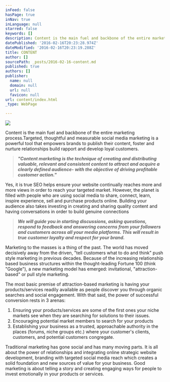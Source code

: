 ```yaml
---
inFeed: false
hasPage: true
inNav: true
inLanguage: null
starred: false
keywords: []
description: Content is the main fuel and backbone of the entire marketing process
datePublished: '2016-02-16T20:23:28.974Z'
dateModified: '2016-02-16T20:23:19.288Z'
title: CONTENT
author: []
sourcePath: _posts/2016-02-16-content.md
published: true
authors: []
publisher:
  name: null
  domain: null
  url: null
  favicon: null
url: content/index.html
_type: WebPage

---
```

![](https://the-grid-user-content.s3-us-west-2.amazonaws.com/cbbe6fad-bdb9-44ef-a76e-914d060cec25.jpg)

Content is the main fuel and backbone of the entire marketing process.Targeted, thoughtful and measurable social media marketing is a powerful tool that empowers brands to publish their content, foster and nurture relationships build rapport and develop loyal customers.

> **_"Content marketing is the technique of creating and distributing valuable, relevant and consistent content to attract and acquire a clearly defined audience- with the objective of driving profitable customer action."_**

Yes, it is true SEO helps ensure your website continually reaches more and more views in order to reach your targeted market. However, the planet is filled with people who are using social media to share, connect, learn, inspire experience, sell and purchase products online. Building your audience also takes investing in creating and sharing quality content and having conversations in order to build genuine connections

> **_We will guide you in starting discussions, asking questions, respond to feedback and answering concerns from your followers and customers across all your media platforms. This will result in true customer loyalty and respect for your brand._**

Marketing to the masses is a thing of the past. The world has moved decisively away from the driven, "tell customers what to do and think" push style marketing in previous decades. Because of the increasing relationship based business structures within the thought-leading Fortune 100 (think "Google"), a new marketing model has emerged: invitational, "attraction-based" or pull style marketing.

The most basic premise of attraction-based marketing is having your products/services readily available as people discover you through organic searches and social engagement. With that said, the power of successful conversion rests in 3 arenas:

1. Ensuring your products/services are some of the first ones your niche markets see when they are searching for solutions to their issues.
2. Encouraging potential market members to search for your products
3. Establishing your business as a trusted, approachable authority in the places (forums, niche groups etc.) where your customer's clients, customers, and potential customers congregate.

Traditional marketing has gone social and has many moving parts. It is all about the power of relationships and integrating online strategic website development, branding with targeted social media reach which creates a solid foundation and new sources of value for your business. Good marketing is about telling a story and creating engaging ways for people to invest emotionally in your products or services.